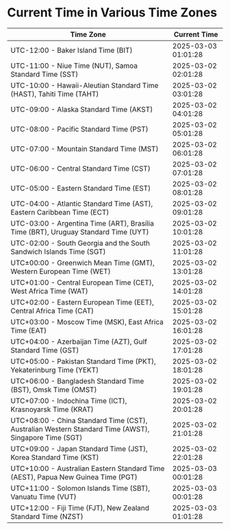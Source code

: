 # Current Time in Various Time Zones

| Time Zone | Current Time |
|-----------|--------------|
| UTC-12:00 - Baker Island Time (BIT) | 2025-03-03 01:01:28 |
| UTC-11:00 - Niue Time (NUT), Samoa Standard Time (SST) | 2025-03-02 02:01:28 |
| UTC-10:00 - Hawaii-Aleutian Standard Time (HAST), Tahiti Time (TAHT) | 2025-03-02 03:01:28 |
| UTC-09:00 - Alaska Standard Time (AKST) | 2025-03-02 04:01:28 |
| UTC-08:00 - Pacific Standard Time (PST) | 2025-03-02 05:01:28 |
| UTC-07:00 - Mountain Standard Time (MST) | 2025-03-02 06:01:28 |
| UTC-06:00 - Central Standard Time (CST) | 2025-03-02 07:01:28 |
| UTC-05:00 - Eastern Standard Time (EST) | 2025-03-02 08:01:28 |
| UTC-04:00 - Atlantic Standard Time (AST), Eastern Caribbean Time (ECT) | 2025-03-02 09:01:28 |
| UTC-03:00 - Argentina Time (ART), Brasília Time (BRT), Uruguay Standard Time (UYT) | 2025-03-02 10:01:28 |
| UTC-02:00 - South Georgia and the South Sandwich Islands Time (SGT) | 2025-03-02 11:01:28 |
| UTC±00:00 - Greenwich Mean Time (GMT), Western European Time (WET) | 2025-03-02 13:01:28 |
| UTC+01:00 - Central European Time (CET), West Africa Time (WAT) | 2025-03-02 14:01:28 |
| UTC+02:00 - Eastern European Time (EET), Central Africa Time (CAT) | 2025-03-02 15:01:28 |
| UTC+03:00 - Moscow Time (MSK), East Africa Time (EAT) | 2025-03-02 16:01:28 |
| UTC+04:00 - Azerbaijan Time (AZT), Gulf Standard Time (GST) | 2025-03-02 17:01:28 |
| UTC+05:00 - Pakistan Standard Time (PKT), Yekaterinburg Time (YEKT) | 2025-03-02 18:01:28 |
| UTC+06:00 - Bangladesh Standard Time (BST), Omsk Time (OMST) | 2025-03-02 19:01:28 |
| UTC+07:00 - Indochina Time (ICT), Krasnoyarsk Time (KRAT) | 2025-03-02 20:01:28 |
| UTC+08:00 - China Standard Time (CST), Australian Western Standard Time (AWST), Singapore Time (SGT) | 2025-03-02 21:01:28 |
| UTC+09:00 - Japan Standard Time (JST), Korea Standard Time (KST) | 2025-03-02 22:01:28 |
| UTC+10:00 - Australian Eastern Standard Time (AEST), Papua New Guinea Time (PGT) | 2025-03-03 00:01:28 |
| UTC+11:00 - Solomon Islands Time (SBT), Vanuatu Time (VUT) | 2025-03-03 00:01:28 |
| UTC+12:00 - Fiji Time (FJT), New Zealand Standard Time (NZST) | 2025-03-03 01:01:28 |
